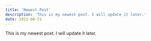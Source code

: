 ```yaml
---
title: 'Newest Post'
description: 'This is my newest post. I will update it later.'
date: 2023-06-21
---
```


This is my newest post. I will update it later.
